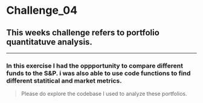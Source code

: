 # Challenge_04

## This weeks challenge refers to portfolio quantitatuve analysis. 

---

### In this exercise I had the oppportunity to compare different funds to the S&P. i was also able to use code functions to find different statitical and market metrics.

> Please do explore the codebase I used to analyze these portfolios.